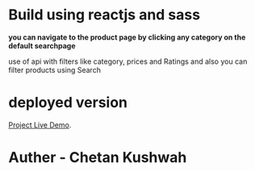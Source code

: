 # Build using reactjs and sass

  **you can navigate to the product page by clicking any category on the default searchpage**
  
  use of api with filters like category, prices and Ratings and also you can filter products using Search 


# deployed version 

   [Project Live Demo](https://dev.d2ogbes24hy3xv.amplifyapp.com/).

# Auther - Chetan Kushwah

